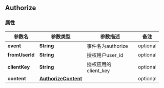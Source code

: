 <a name="Authorize"></a>
## Authorize
### 属性
参数名 | 参数类型 | 参数描述 | 备注
------------ | ------------- | ------------- | -------------
**event** | **String** | 事件名为authorize |  optional
**fromUserId** | **String** | 授权用户user_id |  optional
**clientKey** | **String** | 授权应用的client_key |  optional
**content** | [**AuthorizeContent**](#AuthorizeContent) |  |  optional




<markdown src="./AuthorizeContent.md"/>
